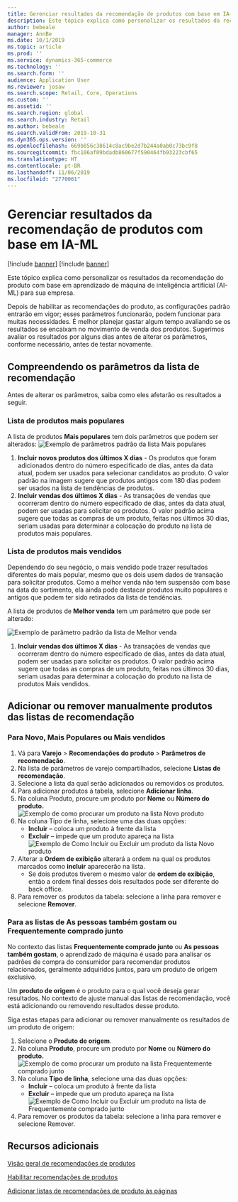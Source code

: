 ```yaml
---
title: Gerenciar resultados da recomendação de produtos com base em IA-ML
description: Este tópico explica como personalizar os resultados da recomendação do produto com base em aprendizado de máquina de inteligência artificial (AI-ML) para sua empresa.
author: bebeale
manager: AnnBe
ms.date: 10/1/2019
ms.topic: article
ms.prod: ''
ms.service: dynamics-365-commerce
ms.technology: ''
ms.search.form: ''
audience: Application User
ms.reviewer: josaw
ms.search.scope: Retail, Core, Operations
ms.custom: ''
ms.assetid: ''
ms.search.region: global
ms.search.industry: Retail
ms.author: bebeale
ms.search.validFrom: 2019-10-31
ms.dyn365.ops.version: ''
ms.openlocfilehash: 669b056c38614c8ac9be2d7b244a0ab0c73bc9f8
ms.sourcegitcommit: fbc106af09bdadb860677f590464fb93223cbf65
ms.translationtype: HT
ms.contentlocale: pt-BR
ms.lasthandoff: 11/06/2019
ms.locfileid: "2770061"
---
```

# <a name="manage-ai-ml-based-product-recommendation-results"></a>Gerenciar resultados da recomendação de produtos com base em IA-ML

[!include [banner](includes/preview-banner.md)]
[!include [banner](includes/banner.md)]

Este tópico explica como personalizar os resultados da recomendação do produto com base em aprendizado de máquina de inteligência artificial (AI-ML) para sua empresa. 

Depois de habilitar as recomendações do produto, as configurações padrão entrarão em vigor; esses parâmetros funcionarão, podem funcionar para muitas necessidades. É melhor planejar gastar algum tempo avaliando se os resultados se encaixam no movimento de venda dos produtos. Sugerimos avaliar os resultados por alguns dias antes de alterar os parâmetros, conforme necessário, antes de testar novamente. 

## <a name="understanding-recommendation-list-parameters"></a>Compreendendo os parâmetros da lista de recomendação

Antes de alterar os parâmetros, saiba como eles afetarão os resultados a seguir.

### <a name="trending-product-list"></a>Lista de produtos mais populares

A lista de produtos **Mais populares** tem dois parâmetros que podem ser alterados: ![Exemplo de parâmetros padrão da lista Mais populares](./media/exampletrendingparameters.png)
1. **Incluir novos produtos dos últimos X dias** - Os produtos que foram adicionados dentro do número especificado de dias, antes da data atual, podem ser usados para selecionar candidatos ao produto. O valor padrão na imagem sugere que produtos antigos com 180 dias podem ser usados na lista de tendências de produtos.
1. **Incluir vendas dos últimos X dias** - As transações de vendas que ocorreram dentro do número especificado de dias, antes da data atual, podem ser usadas para solicitar os produtos. O valor padrão acima sugere que todas as compras de um produto, feitas nos últimos 30 dias, seriam usadas para determinar a colocação do produto na lista de produtos mais populares. 

### <a name="best-selling-product-list"></a>Lista de produtos mais vendidos

Dependendo do seu negócio, o mais vendido pode trazer resultados diferentes do mais popular, mesmo que os dois usem dados de transação para solicitar produtos. Como a melhor venda não tem suspensão com base na data do sortimento, ela ainda pode destacar produtos muito populares e antigos que podem ter sido retirados da lista de tendências. 

A lista de produtos de **Melhor venda** tem um parâmetro que pode ser alterado:

![Exemplo de parâmetro padrão da lista de Melhor venda](./media/examplebestsellingparameters.PNG)
1. **Incluir vendas dos últimos X dias** - As transações de vendas que ocorreram dentro do número especificado de dias, antes da data atual, podem ser usadas para solicitar os produtos. O valor padrão acima sugere que todas as compras de um produto, feitas nos últimos 30 dias, seriam usadas para determinar a colocação do produto na lista de produtos Mais vendidos. 

## <a name="manually-add-or-remove-products-from-recommendation-lists"></a>Adicionar ou remover manualmente produtos das listas de recomendação

### <a name="for-new-trending-or-best-selling"></a>Para Novo, Mais Populares ou Mais vendidos

1.  Vá para **Varejo** > **Recomendações do produto** > **Parâmetros de recomendação**.
1.  Na lista de parâmetros de varejo compartilhados, selecione **Listas de recomendação**.
1.  Selecione a lista da qual serão adicionados ou removidos os produtos.
1.  Para adicionar produtos à tabela, selecione **Adicionar linha**. 
1.  Na coluna Produto, procure um produto por **Nome** ou **Número do produto.**
![Exemplo de como procurar um produto na lista Novo produto](./media/examplenewlistconfiguration1.png)
1.  Na coluna Tipo de linha, selecione uma das duas opções:
    -   **Incluir** – coloca um produto à frente da lista
    -   **Excluir** – impede que um produto apareça na lista ![Exemplo de Como Incluir ou Excluir um produto da lista Novo produto](./media/examplenewlistconfiguration2.png)
1.  Alterar a **Ordem de exibição** alterará a ordem na qual os produtos marcados como **incluir** aparecerão na lista.
    - Se dois produtos tiverem o mesmo valor de **ordem de exibição**, então a ordem final desses dois resultados pode ser diferente do back office.
1.  Para remover os produtos da tabela: selecione a linha para remover e selecione **Remover**.


### <a name="for-people-also-like-or-frequently-bought-together-lists"></a>Para as listas de As pessoas também gostam ou Frequentemente comprado junto

No contexto das listas **Frequentemente comprado junto** ou **As pessoas também gostam**, o aprendizado de máquina é usado para analisar os padrões de compra do consumidor para recomendar produtos relacionados, geralmente adquiridos juntos, para um produto de origem exclusivo. 
 
Um **produto de origem** é o produto para o qual você deseja gerar resultados. No contexto de ajuste manual das listas de recomendação, você está adicionando ou removendo resultados desse produto. 

Siga estas etapas para adicionar ou remover manualmente os resultados de um produto de origem:
1.  Selecione o **Produto de origem**. 
1.  Na coluna **Produto**, procure um produto por **Nome** ou **Número do produto.**
![Exemplo de como procurar um produto na lista Frequentemente comprado junto](./media/exampleFBTlistconfiguration1.png)
1. Na coluna **Tipo de linha**, selecione uma das duas opções:
    - **Incluir** – coloca um produto à frente da lista
    - **Excluir** – impede que um produto apareça na lista     
![Exemplo de Como Incluir ou Excluir um produto na lista de Frequentemente comprado junto](./media/exampleFBTlistconfiguration2.png)
1.  Para remover os produtos da tabela: selecione a linha para remover e selecione Remover.


## <a name="additional-resources"></a>Recursos adicionais

[Visão geral de recomendações de produtos](product-recommendations.md)

[Habilitar recomendações de produtos](enable-product-recommendations.md)

[Adicionar listas de recomendações de produto às páginas](add-reco-list-to-page.md)
